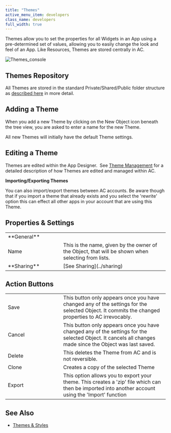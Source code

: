 ```yaml
---
title: "Themes"
active_menu_item: developers
class_name: developers
full_width: true
---
```



Themes allow you to set the properties for all Widgets in an App using a pre-determined set of values, allowing you to easily change the look and feel of an App. Like Resources, Themes are stored centrally in AC.

![Themes\_console](/img/docs/themes_console.zoom50.png)

## Themes Repository

All Themes are stored in the standard Private/Shared/Public folder structure as [described here](../private-shared-and-public-fol) in more detail.

## Adding a Theme

When you add a new Theme by clicking on the New Object icon beneath the tree view, you are asked to enter a name for the new Theme.

All new Themes will initially have the default Theme settings.

## Editing a Theme

Themes are edited within the App Designer.  See [Theme Management](../../content-and-app-layout/introduction/themes-styles/themesmanage) for a detailed description of how Themes are edited and managed within AC.

**Importing/Exporting Themes**

You can also import/export themes between AC accounts. Be aware though that if you import a theme that already exists and you select the 'rewrite' option this can effect all other apps in your account that are using this Theme.

## Properties & Settings

<table>
<tr>
<td width="126">
**General**

</td>
<td width="16">
</td>
<td>
</td>
</tr>
<tr>
<td width="126">
Name

</td>
<td width="16">
</td>
<td>
This is the name, given by the owner of the Object, that will be shown when selecting from lists.

</td>
</tr>
<tr>
<td width="126">
**Sharing**

</td>
<td width="16">
</td>
<td>
[See Sharing](../sharing)

</td>
</tr>
</table>

## Action Buttons

<table>
<tr>
<td width="126">
Save

</td>
<td width="16">
</td>
<td>
This button only appears once you have changed any of the settings for the selected Object. It commits the changed properties to AC irrevocably.

</td>
</tr>
<tr>
<td width="126">
Cancel

</td>
<td width="16">
</td>
<td>
This button only appears once you have changed any of the settings for the selected Object. It cancels all changes made since the Object was last saved.

</td>
</tr>
<tr>
<td width="126">
Delete

</td>
<td width="16">
</td>
<td>
This deletes the Theme from AC and is not reversible.

</td>
</tr>
<tr>
<td width="126">
Clone

</td>
<td width="16">
</td>
<td>
Creates a copy of the selected Theme

</td>
</tr>
<tr>
<td width="126">
Export

</td>
<td width="16">
</td>
<td>
This option allows you to export your theme. This creates a 'zip' file which can then be imported into another account using the 'Import' function

</td>
</tr>
</table>

## See Also

 - [Themes & Styles](../../content-and-app-layout/introduction/themes-styles/)

